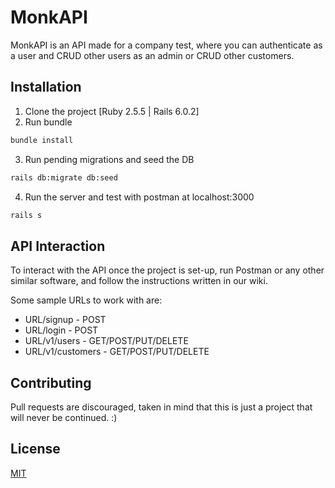 # MonkAPI

MonkAPI is an API made for a company test, where you can authenticate as a user and CRUD other users as an admin or CRUD other customers.

## Installation

1. Clone the project [Ruby 2.5.5 | Rails 6.0.2]
2. Run bundle
```bash
bundle install
```
3. Run pending migrations and seed the DB
```bash
rails db:migrate db:seed
```
4. Run the server and test with postman at localhost:3000
```bash
rails s
```

## API Interaction
To interact with the API once the project is set-up, run Postman or any other similar software, and follow the instructions written in our wiki.

Some sample URLs to work with are:

- URL/signup - POST
- URL/login - POST
- URL/v1/users - GET/POST/PUT/DELETE
- URL/v1/customers - GET/POST/PUT/DELETE

## Contributing
Pull requests are discouraged, taken in mind that this is just a project that will never be continued. :)

## License
[MIT](https://choosealicense.com/licenses/mit/)
